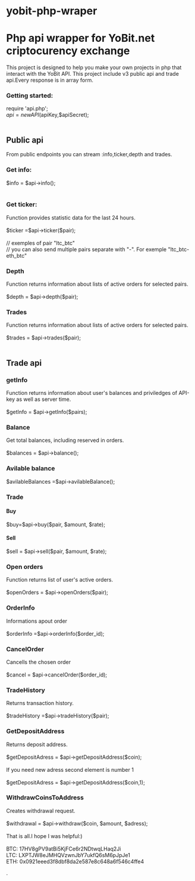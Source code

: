 # yobit-php-wraper
<h1>Php api wrapper for YoBit.net criptocurency exchange</h1>
This project is designed to help you make your own projects in php that interact with the YoBit API. This project include v3 public api and trade api.Every response is in array form. <br>
<h3>Getting started:</h3>

require 'api.php';<br>
$api = new API($apiKey,$apiSecret); <br><br>
<h2>Public api</h2>
From public endpoints you can stream :info,ticker,depth and trades.<br>
<h3>Get info:</h3>

$info = $api->info();<br><br>

<h3>Get ticker:</h3>
Function  provides statistic data for the last 24 hours.<br><br>
$ticker =$api->ticker($pair);<br><br>
// exemples of pair "ltc_btc"<br>
// you can also send multiple pairs separate with "-". For exemple "ltc_btc-eth_btc"<br>
<h3>Depth</h3>
Function returns information about lists of active orders for selected pairs.<br><br>
$depth = $api->depth($pair);<br>
<h3>Trades</h3>
Function returns information about lists of active orders for selected pairs.<br><br>
$trades = $api->trades($pair);<br><br>
<h2>Trade api</h2>
<h3>getInfo</h3>
Function  returns information about user's balances and priviledges of API-key as well as server time.<br><br>
$getInfo = $api->getInfo($pairs);<br>
<h3>Balance</h3>
Get total balances, including reserved in orders.<br><br>
$balances = $api->balance();
<h3>Avilable balance</h3>
$avilableBalances =$api->avilableBalance();
<h3>Trade</h3>
<h4>Buy</h4>
$buy=$api->buy($pair, $amount, $rate);
<h4>Sell</h4>
$sell = $api->sell($pair, $amount, $rate);
<h3>Open orders</h3>
Function returns list of user's active orders.<br><br>
$openOrders = $api->openOrders($pair);
<h3>OrderInfo</h3>
Informations apout order<br><br>
$orderInfo =$api->orderInfo($order_id);
<h3>CancelOrder</h3>
Cancells the chosen order<br><br>
$cancel = $api->cancelOrder($order_id);
<h3>TradeHistory</h3>
Returns transaction history.<br><br>
$tradeHistory =$api->tradeHistory($pair);
<h3>GetDepositAddress</h3>
Returns deposit address.<br><br>
$getDepositAdress = $api->getDepositAddress($coin);<br><br>
If you need new adress second element is number 1<br><br>
$getDepositAdress = $api->getDepositAddress($coin,1);
<h3>WithdrawCoinsToAddress</h3>
Creates withdrawal request.<br><br>
$withdrawal = $api->withdraw($coin, $amount, $adress);<br><br>
That is all.I hope I was helpful:)<br><br>
	BTC: 17HV8gPV9atBi5KjFCe6r2NDtwqLHaq2Ji<br>
	LTC: LXPTJW8eJMHQVzwnJbY7ukfQ6sM6pJpJe1<br>
	ETH: 0x0921eeed3f8dbf8da2e587e8c648a6f546c4ffe4<br>

		





.

